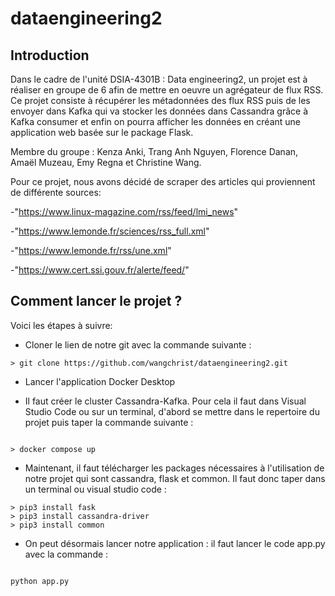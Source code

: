 # dataengineering2

## Introduction

Dans le cadre de l'unité DSIA-4301B : Data engineering2, un projet est à réaliser en groupe de 6 afin de mettre en oeuvre un agrégateur de flux RSS. Ce projet consiste à récupérer les métadonnées des flux RSS puis de les envoyer dans Kafka qui va stocker les données dans Cassandra grâce à Kafka consumer et enfin on pourra afficher les données en créant une application web basée sur le package Flask.

Membre du groupe : Kenza Anki, Trang Anh Nguyen, Florence Danan, Amaël Muzeau, Emy Regna et Christine Wang.

Pour ce projet, nous avons décidé de scraper des articles qui proviennent de différente sources:


-"https://www.linux-magazine.com/rss/feed/lmi_news"

-"https://www.lemonde.fr/sciences/rss_full.xml"

-"https://www.lemonde.fr/rss/une.xml"

-"https://www.cert.ssi.gouv.fr/alerte/feed/"




## Comment lancer le projet ?
Voici les étapes à suivre:

- Cloner le lien de notre git avec la commande suivante : 

 ```
> git clone https://github.com/wangchrist/dataengineering2.git

 ```
 
- Lancer l'application Docker Desktop

- Il faut créer le cluster Cassandra-Kafka. Pour cela il faut dans Visual Studio Code ou sur un terminal, d'abord se mettre dans le repertoire du projet puis taper la commande suivante :

```

> docker compose up

```

- Maintenant, il faut télécharger les packages nécessaires à l'utilisation de notre projet qui sont cassandra, flask et common. Il faut donc taper dans un terminal ou visual studio code : 
 
 ```
 > pip3 install fask
 > pip3 install cassandra-driver
 > pip3 install common 
 
 ``` 
 
 - On peut désormais lancer notre application : il faut lancer le code app.py avec la commande : 
 
 ``` 
 
 python app.py
 
 ``` 
 




